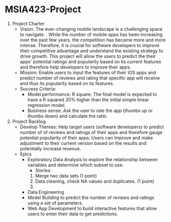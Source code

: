 # MSIA423-Project

 1. Project Charter
	 - Vision: The ever-changing mobile landscape is a challenging space to navigate. . While the number of mobile apps has been increasing over the past few years, the competition has became more and more intense. Therefore, it is crucial for software developers to improve their competitive advantage and understand the existing strategy to drive growth. This project will allow the users to predict the their apps' potential ratings and popularity based on its current features and therefore help developers to improve their apps.
	 - Mission: Enable users to input the features of their IOS apps and predict number of reviews and rating that specific app will receive and thus its popularity based on its features. 
	 - Success Criteria: 
		 - Model performance: R square. The final model is expected to have a R squared 20% higher than the initial simple linear regression model.
		 - Business sense: Ask the user to rate the app (thumbs up or thumbs down) and calculate the ratio. 
 2. Project Backlog
	 - Develop Themes: Help target users (software developers) to predict number of of reviews and ratings of their apps and therefore gauge potential popularity of their apps. Users can improve and make adjustment to their current version based on the results and potentially increase revenue. 
	 - Epics
		 - Exploratory Data Analysis to explore the relationship between variables and determine which subset to use.
			 - Stories:
			1. Merge two data sets (1 point)
			2. Data cleaning, check NA values and duplicates. (1 point)
			3.  
		 - Data Engineering 
		 - Model Building to predict the number of reviews and ratings using a set of parameters. 
		 - Web App Development to build interactive features that allow users to enter their data to get predictions. 
	

<!--stackedit_data:
eyJoaXN0b3J5IjpbLTMwNjczOTUyMywtMTY1NDQzMzc0MSwtOD
E5ODYwMTQ3LDQ0ODM5Mzc1OCwxOTU5NTQ2NDk5LDE2ODQ3Njcw
MTIsMTk5NDEyMDAwLDk3ODA5NjQ4Ml19
-->